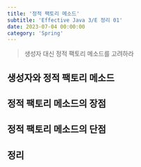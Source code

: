 ```yaml
---
title: '정적 팩토리 메소드'
subtitle: 'Effective Java 3/E 정리 01'
date: 2023-07-04 00:00:00
category: 'Spring'
---
```


> 생성자 대신 정적 팩토리 메소드를 고려하라

## 생성자와 정적 팩토리 메소드

## 정적 팩토리 메소드의 장점

## 정적 팩토리 메소드의 단점

## 정리
